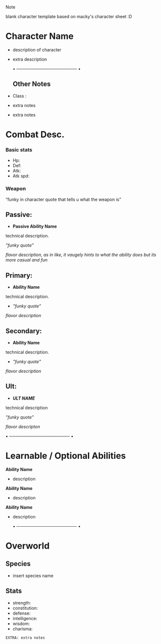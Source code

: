 > [!NOTE]
> blank character template based on macky's character sheet :D

# Character Name

- description of character
- extra description

  • ──────────────────── •
  ## Other Notes
- Class : 
- extra notes
- extra notes

# Combat Desc.

### Basic stats
- Hp: 
- Def: 
- Atk: 
- Atk spd: 

### Weapon

“funky in character quote that tells u what the weapon is”


## Passive:
- __Passive Ability Name__

technical description.

*”funky quote”*

*flavor description, as in like, it vaugely hints to what the ability does but its more casual and fun*


## Primary:

- __Ability Name__

technical description.

- *”funky quote”*

*flavor description*

## Secondary:
- __Ability Name__

technical description.

- *”funky quote”*

*flavor description*

## Ult:
- __***ULT NAME***__

technical description

*”funky quote”*

*flavor descripton*


• ──────────────────── •

# Learnable / Optional Abilities
 __Ability Name__
- description

__Ability Name__
- description

__Ability Name__ 
- description

  • ──────────────────── •

# Overworld
## Species
- insert species name

## Stats

- strength: 
- constitution: 
- defense: 
- intelligence: 
- wisdom: 
- charisma: 

`EXTRA: extra notes`
